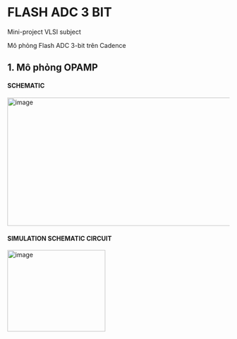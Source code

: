 # FLASH ADC 3 BIT 
Mini-project VLSI subject 

Mô phỏng Flash ADC 3-bit trên Cadence

## **1. Mô phỏng OPAMP**
#### **SCHEMATIC**
<img width="550.5" height="291.5" alt="image" src="https://github.com/user-attachments/assets/9622c257-bb5a-400e-929e-bd2cbdb0fa7d" />

#### **SIMULATION SCHEMATIC CIRCUIT**
<img width="222" height="184.5" alt="image" src="https://github.com/user-attachments/assets/0666a6f5-2e48-4987-83be-d65fd84f9291" />
